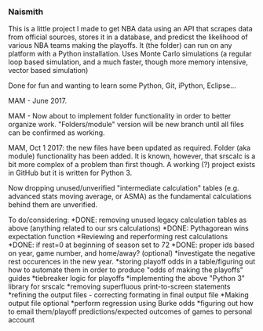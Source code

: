 ### Naismith ###
This is a little project I made to get NBA data using an API that 
scrapes data from official sources, stores it in a database, 
and predicst the likelihood of various NBA teams making the playoffs.
It (the folder) can run on any platform with a Python installation. 
Uses Monte Carlo simulations (a regular loop based simulation,
and a much faster, though more memory intensive, vector based 
simulation)

Done for fun and wanting to learn some Python, Git, iPython, Eclipse...

MAM - June 2017.

MAM - Now about to implement folder functionality in order to better organize work. "Folders/module" version will be new branch 
      until all files can be confirmed as working.

MAM, Oct 1 2017: the new files have been updated as required. Folder (aka module) functionality has been added.
It is known, however, that srscalc is a bit more complex of a problem than first though. A working (?) project exists in GitHub
but it is written for Python 3. 

Now dropping unused/unverified "intermediate calculation" tables (e.g. advanced stats moving average, or ASMA) as the fundamental 
calculations behind them are unverified. 

To do/considering:
*DONE: removing unused legacy calculation tables as above (anything related to our srs calculations)
*DONE: Pythagorean wins expectation function
*Reviewing and reperforming rest calculations
 *DONE: if rest=0 at beginning of season set to 72
 *DONE: proper ids based on year, game number, and home/away? (optional)
 *investigate the negative rest occurences in the new year.
*storing playoff odds in a table/figuring out how to automate them in order to produce "odds of making the playoffs" guides
*tiebreaker logic for playoffs
*implementing the above "Python 3" library for srscalc
*removing superfluous print-to-screen statements
*refining the output files - correcting formating in final output file
*Making output file optional
*perform regression using Burke odds
*figuring out how to email them/playoff predictions/expected outcomes of games to personal account
